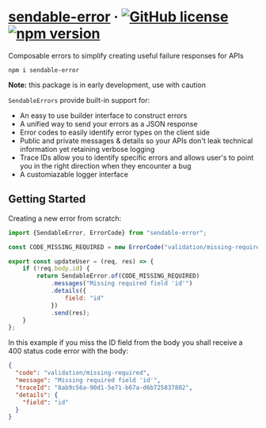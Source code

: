 # [sendable-error](https://github.com/Censkh/sendable-error/) &middot; [![GitHub license](https://img.shields.io/badge/license-MIT-blue.svg)](https://github.com/Censkh/style-composer/blob/master/LICENSE) [![npm version](https://img.shields.io/npm/v/sendable-error.svg?style=flat)](https://www.npmjs.com/package/sendable-error)

Composable errors to simplify creating useful failure responses for APIs

``` npm i sendable-error ```

**Note:** this package is in early development, use with caution

`SendableErrors` provide built-in support for:
- An easy to use builder interface to construct errors
- A unified way to send your errors as a JSON response
- Error codes to easily identify error types on the client side
- Public and private messages & details so your APIs don't leak technical information yet retaining verbose logging
- Trace IDs allow you to identify specific errors and allows user's to point you in the right direction when they encounter a bug
- A customiazable logger interface

## Getting Started

Creating a new error from scratch:

```js
import {SendableError, ErrorCode} from "sendable-error";

const CODE_MISSING_REQUIRED = new ErrorCode("validation/missing-required", "Missing required field", {statusCode: 400});

export const updateUser = (req, res) => {
    if (!req.body.id) {
        return SendableError.of(CODE_MISSING_REQUIRED)
            .messages("Missing required field 'id'")
            .details({
                field: "id"
            })
            .send(res);
    }
};
```

In this example if you miss the ID field from the body you shall receive a 400 status code error with the body:

```json
{
  "code": "validation/missing-required",
  "message": "Missing required field 'id'",
  "traceId": "8ab9c56a-90d1-5e71-b67a-d6b725837802",
  "details": {
    "field": "id"
  }
}
```
